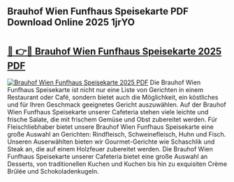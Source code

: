 ## Brauhof Wien Funfhaus Speisekarte PDF Download Online 2025 1jrYO

# <h2><a href="http://gcdu7mr.nevu.top/?p=Brauhof+Wien+Funfhaus+Speisekarte">🔗 👉🔴 Brauhof Wien Funfhaus Speisekarte 2025 PDF</a></h2>

[![Brauhof Wien Funfhaus Speisekarte 2025 PDF](https://i.imgur.com/dBaPXMq.png)](http://gcdu7mr.nevu.top/?p=Brauhof+Wien+Funfhaus+Speisekarte)
Die Brauhof Wien Funfhaus Speisekarte ist nicht nur eine Liste von Gerichten in einem Restaurant oder Café, sondern bietet auch die Möglichkeit, ein köstliches und für Ihren Geschmack geeignetes Gericht auszuwählen. Auf der Brauhof Wien Funfhaus Speisekarte unserer Cafeteria stehen viele leichte und frische Salate, die mit frischem Gemüse und Obst zubereitet werden. Für Fleischliebhaber bietet unsere Brauhof Wien Funfhaus Speisekarte eine große Auswahl an Gerichten: Rindfleisch, Schweinefleisch, Huhn und Fisch. Unseren Auserwählten bieten wir Gourmet-Gerichte wie Schaschlik und Steak an, die auf einem Holzfeuer zubereitet werden. Die Brauhof Wien Funfhaus Speisekarte unserer Cafeteria bietet eine große Auswahl an Desserts, von traditionellen Kuchen und Kuchen bis hin zu exquisiten Crème Brûlée und Schokoladenkugeln.
